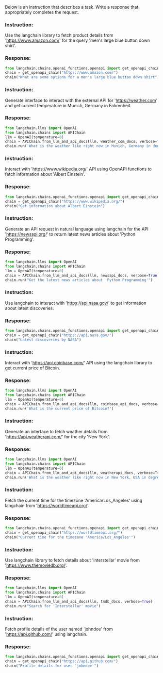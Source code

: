 Below is an instruction that describes a task. Write a response that appropriately completes the request.

### Instruction:
Use the langchain library to fetch product details from 'https://www.amazon.com/' for the query 'men's large blue button down shirt'.
### Response:
```python
from langchain.chains.openai_functions.openapi import get_openapi_chain
chain = get_openapi_chain("https://www.amazon.com/")
chain("What are some options for a men's large blue button down shirt")
```

### Instruction:
Generate interface to interact with the external API for 'https://weather.com' and get current temperature in Munich, Germany in Fahrenheit.
### Response:
```python
from langchain.llms import OpenAI
from langchain.chains import APIChain
llm = OpenAI(temperature=0)
chain = APIChain.from_llm_and_api_docs(llm, weather_com_docs, verbose=True)
chain.run('What is the weather like right now in Munich, Germany in degrees Fahrenheit?')
```

### Instruction:
Interact with 'https://www.wikipedia.org/' API using OpenAPI functions to fetch information about 'Albert Einstein'.
### Response:
```python
from langchain.chains.openai_functions.openapi import get_openapi_chain
chain = get_openapi_chain("https://www.wikipedia.org/")
chain("Get information about Albert Einstein")
```

### Instruction:
Generate an API request in natural language using langchain for the API 'https://newsapi.org/' to return latest news articles about 'Python Programming'.
### Response:
```python
from langchain.llms import OpenAI
from langchain.chains import APIChain
llm = OpenAI(temperature=0)
chain = APIChain.from_llm_and_api_docs(llm, newsapi_docs, verbose=True)
chain.run("Get the latest news articles about 'Python Programming'")
```

### Instruction:
Use langchain to interact with 'https://api.nasa.gov/' to get information about latest discoveries.
### Response:
```python
from langchain.chains.openai_functions.openapi import get_openapi_chain
chain = get_openapi_chain("https://api.nasa.gov/")
chain("Latest discoveries by NASA")
```

### Instruction:
Interact with 'https://api.coinbase.com/' API using the langchain library to get current price of Bitcoin.
### Response:
```python
from langchain.llms import OpenAI
from langchain.chains import APIChain
llm = OpenAI(temperature=0)
chain = APIChain.from_llm_and_api_docs(llm, coinbase_api_docs, verbose=True)
chain.run('What is the current price of Bitcoin?')
```

### Instruction:
Generate an interface to fetch weather details from 'https://api.weatherapi.com/' for the city 'New York'.
### Response:
```python
from langchain.llms import OpenAI
from langchain.chains import APIChain
llm = OpenAI(temperature=0)
chain = APIChain.from_llm_and_api_docs(llm, weatherapi_docs, verbose=True)
chain.run('What is the weather like right now in New York, USA in degrees Fahrenheit?')
```

### Instruction:
Fetch the current time for the timezone 'America/Los_Angeles' using langchain from 'https://worldtimeapi.org/'.
### Response:
```python
from langchain.chains.openai_functions.openapi import get_openapi_chain
chain = get_openapi_chain("https://worldtimeapi.org/")
chain("Current time for the timezone 'America/Los_Angeles'")
```

### Instruction:
Use langchain library to fetch details about 'Interstellar' movie from 'https://www.themoviedb.org/'.
### Response:
```python
from langchain.llms import OpenAI
from langchain.chains import APIChain
llm = OpenAI(temperature=0)
chain = APIChain.from_llm_and_api_docs(llm, tmdb_docs, verbose=True)
chain.run("Search for 'Interstellar' movie")
```

### Instruction:
Fetch profile details of the user named 'johndoe' from 'https://api.github.com/' using langchain.
### Response:
```python
from langchain.chains.openai_functions.openapi import get_openapi_chain
chain = get_openapi_chain("https://api.github.com/")
chain("Profile details for user 'johndoe'")
```